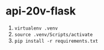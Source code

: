 # api-20v-flask

1. `virtualenv .venv`
2. `source .venv/Scripts/activate`
3. `pip install -r requirements.txt`